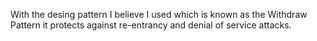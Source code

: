 With the desing pattern I believe I used which is known as the Withdraw Pattern it protects against re-entrancy and denial of service attacks.